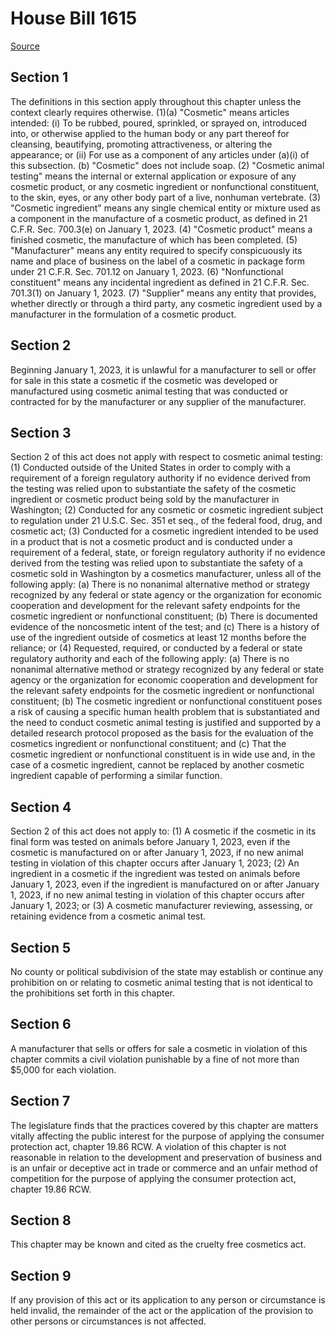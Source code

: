 # House Bill 1615

[Source](http://lawfilesext.leg.wa.gov/biennium/2021-22/Xml/Bills/House%20Bills/1615.xml)
## Section 1
The definitions in this section apply throughout this chapter unless the context clearly requires otherwise.
(1)(a) "Cosmetic" means articles intended:
(i) To be rubbed, poured, sprinkled, or sprayed on, introduced into, or otherwise applied to the human body or any part thereof for cleansing, beautifying, promoting attractiveness, or altering the appearance; or
(ii) For use as a component of any articles under (a)(i) of this subsection.
(b) "Cosmetic" does not include soap.
(2) "Cosmetic animal testing" means the internal or external application or exposure of any cosmetic product, or any cosmetic ingredient or nonfunctional constituent, to the skin, eyes, or any other body part of a live, nonhuman vertebrate.
(3) "Cosmetic ingredient" means any single chemical entity or mixture used as a component in the manufacture of a cosmetic product, as defined in 21 C.F.R. Sec. 700.3(e) on January 1, 2023.
(4) "Cosmetic product" means a finished cosmetic, the manufacture of which has been completed.
(5) "Manufacturer" means any entity required to specify conspicuously its name and place of business on the label of a cosmetic in package form under 21 C.F.R. Sec. 701.12 on January 1, 2023.
(6) "Nonfunctional constituent" means any incidental ingredient as defined in 21 C.F.R. Sec. 701.3(1) on January 1, 2023.
(7) "Supplier" means any entity that provides, whether directly or through a third party, any cosmetic ingredient used by a manufacturer in the formulation of a cosmetic product.

## Section 2
Beginning January 1, 2023, it is unlawful for a manufacturer to sell or offer for sale in this state a cosmetic if the cosmetic was developed or manufactured using cosmetic animal testing that was conducted or contracted for by the manufacturer or any supplier of the manufacturer.

## Section 3
Section 2 of this act does not apply with respect to cosmetic animal testing:
(1) Conducted outside of the United States in order to comply with a requirement of a foreign regulatory authority if no evidence derived from the testing was relied upon to substantiate the safety of the cosmetic ingredient or cosmetic product being sold by the manufacturer in Washington;
(2) Conducted for any cosmetic or cosmetic ingredient subject to regulation under 21 U.S.C. Sec. 351 et seq., of the federal food, drug, and cosmetic act;
(3) Conducted for a cosmetic ingredient intended to be used in a product that is not a cosmetic product and is conducted under a requirement of a federal, state, or foreign regulatory authority if no evidence derived from the testing was relied upon to substantiate the safety of a cosmetic sold in Washington by a cosmetics manufacturer, unless all of the following apply:
(a) There is no nonanimal alternative method or strategy recognized by any federal or state agency or the organization for economic cooperation and development for the relevant safety endpoints for the cosmetic ingredient or nonfunctional constituent;
(b) There is documented evidence of the noncosmetic intent of the test; and
(c) There is a history of use of the ingredient outside of cosmetics at least 12 months before the reliance; or
(4) Requested, required, or conducted by a federal or state regulatory authority and each of the following apply:
(a) There is no nonanimal alternative method or strategy recognized by any federal or state agency or the organization for economic cooperation and development for the relevant safety endpoints for the cosmetic ingredient or nonfunctional constituent;
(b) The cosmetic ingredient or nonfunctional constituent poses a risk of causing a specific human health problem that is substantiated and the need to conduct cosmetic animal testing is justified and supported by a detailed research protocol proposed as the basis for the evaluation of the cosmetics ingredient or nonfunctional constituent; and
(c) That the cosmetic ingredient or nonfunctional constituent is in wide use and, in the case of a cosmetic ingredient, cannot be replaced by another cosmetic ingredient capable of performing a similar function.

## Section 4
Section 2 of this act does not apply to:
(1) A cosmetic if the cosmetic in its final form was tested on animals before January 1, 2023, even if the cosmetic is manufactured on or after January 1, 2023, if no new animal testing in violation of this chapter occurs after January 1, 2023;
(2) An ingredient in a cosmetic if the ingredient was tested on animals before January 1, 2023, even if the ingredient is manufactured on or after January 1, 2023, if no new animal testing in violation of this chapter occurs after January 1, 2023; or
(3) A cosmetic manufacturer reviewing, assessing, or retaining evidence from a cosmetic animal test.

## Section 5
No county or political subdivision of the state may establish or continue any prohibition on or relating to cosmetic animal testing that is not identical to the prohibitions set forth in this chapter.

## Section 6
A manufacturer that sells or offers for sale a cosmetic in violation of this chapter commits a civil violation punishable by a fine of not more than $5,000 for each violation.

## Section 7
The legislature finds that the practices covered by this chapter are matters vitally affecting the public interest for the purpose of applying the consumer protection act, chapter 19.86 RCW. A violation of this chapter is not reasonable in relation to the development and preservation of business and is an unfair or deceptive act in trade or commerce and an unfair method of competition for the purpose of applying the consumer protection act, chapter 19.86 RCW.

## Section 8
This chapter may be known and cited as the cruelty free cosmetics act.

## Section 9
If any provision of this act or its application to any person or circumstance is held invalid, the remainder of the act or the application of the provision to other persons or circumstances is not affected.
